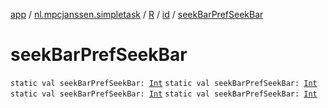 [app](../../../index.md) / [nl.mpcjanssen.simpletask](../../index.md) / [R](../index.md) / [id](index.md) / [seekBarPrefSeekBar](.)

# seekBarPrefSeekBar

`static val seekBarPrefSeekBar: `[`Int`](https://kotlinlang.org/api/latest/jvm/stdlib/kotlin/-int/index.html)
`static val seekBarPrefSeekBar: `[`Int`](https://kotlinlang.org/api/latest/jvm/stdlib/kotlin/-int/index.html)
`static val seekBarPrefSeekBar: `[`Int`](https://kotlinlang.org/api/latest/jvm/stdlib/kotlin/-int/index.html)
`static val seekBarPrefSeekBar: `[`Int`](https://kotlinlang.org/api/latest/jvm/stdlib/kotlin/-int/index.html)